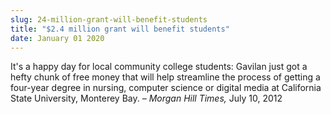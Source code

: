 ```yaml
---
slug: 24-million-grant-will-benefit-students
title: "$2.4 million grant will benefit students"
date: January 01 2020
---
```


<p>It's a happy day for local community college students: Gavilan just got a hefty chunk of free money that will help streamline the process of getting a four-year degree in nursing, computer science or digital media at California State University, Monterey Bay. – <em>Morgan Hill Times,</em> July 10, 2012
</p>
